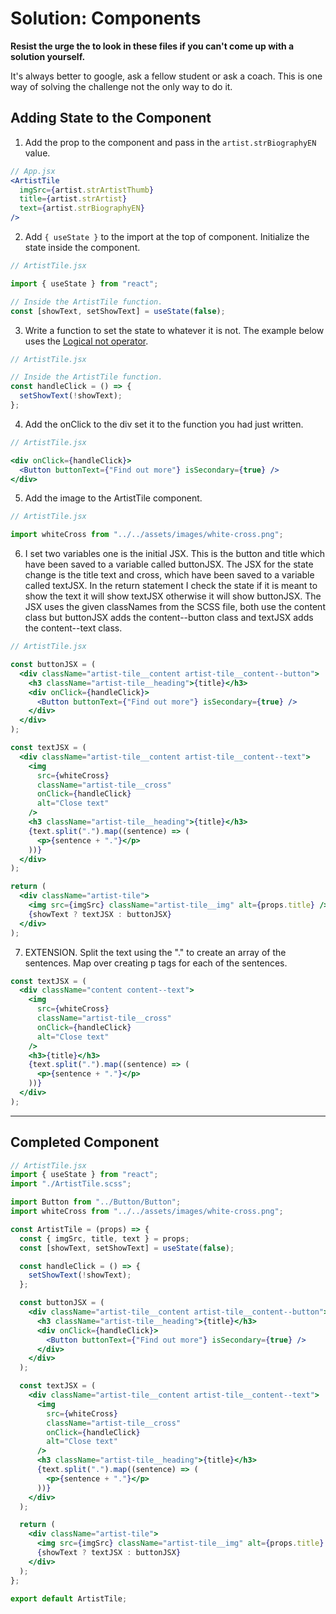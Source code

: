 # Solution: Components

**Resist the urge the to look in these files if you can't come up with a solution yourself.**

It's always better to google, ask a fellow student or ask a coach. This is one way of solving the challenge not the only way to do it.

## Adding State to the Component

1. Add the prop to the component and pass in the `artist.strBiographyEN` value.

```jsx
// App.jsx
<ArtistTile
  imgSrc={artist.strArtistThumb}
  title={artist.strArtist}
  text={artist.strBiographyEN}
/>
```

2. Add `{ useState }` to the import at the top of component. Initialize the state inside the component.

```jsx
// ArtistTile.jsx

import { useState } from "react";

// Inside the ArtistTile function.
const [showText, setShowText] = useState(false);
```

3. Write a function to set the state to whatever it is not. The example below uses the [Logical not operator](https://developer.mozilla.org/en-US/docs/Web/JavaScript/Reference/Operators/Logical_NOT).

```jsx
// ArtistTile.jsx

// Inside the ArtistTile function.
const handleClick = () => {
  setShowText(!showText);
};
```

4. Add the onClick to the div set it to the function you had just written.

```jsx
// ArtistTile.jsx

<div onClick={handleClick}>
  <Button buttonText={"Find out more"} isSecondary={true} />
</div>
```

5. Add the image to the ArtistTile component.

```jsx
// ArtistTile.jsx

import whiteCross from "../../assets/images/white-cross.png";
```

6. I set two variables one is the initial JSX. This is the button and title which have been saved to a variable called buttonJSX. The JSX for the state change is the title text and cross, which have been saved to a variable called textJSX. In the return statement I check the state if it is meant to show the text it will show textJSX otherwise it will show buttonJSX. The JSX uses the given classNames from the SCSS file, both use the content class but buttonJSX adds the content--button class and textJSX adds the content--text class.

```jsx
// ArtistTile.jsx

const buttonJSX = (
  <div className="artist-tile__content artist-tile__content--button">
    <h3 className="artist-tile__heading">{title}</h3>
    <div onClick={handleClick}>
      <Button buttonText={"Find out more"} isSecondary={true} />
    </div>
  </div>
);

const textJSX = (
  <div className="artist-tile__content artist-tile__content--text">
    <img
      src={whiteCross}
      className="artist-tile__cross"
      onClick={handleClick}
      alt="Close text"
    />
    <h3 className="artist-tile__heading">{title}</h3>
    {text.split(".").map((sentence) => (
      <p>{sentence + "."}</p>
    ))}
  </div>
);

return (
  <div className="artist-tile">
    <img src={imgSrc} className="artist-tile__img" alt={props.title} />
    {showText ? textJSX : buttonJSX}
  </div>
);
```

7. EXTENSION. Split the text using the "." to create an array of the sentences. Map over creating p tags for each of the sentences.

```jsx
const textJSX = (
  <div className="content content--text">
    <img
      src={whiteCross}
      className="artist-tile__cross"
      onClick={handleClick}
      alt="Close text"
    />
    <h3>{title}</h3>
    {text.split(".").map((sentence) => (
      <p>{sentence + "."}</p>
    ))}
  </div>
);
```

---

## Completed Component

```jsx
// ArtistTile.jsx
import { useState } from "react";
import "./ArtistTile.scss";

import Button from "../Button/Button";
import whiteCross from "../../assets/images/white-cross.png";

const ArtistTile = (props) => {
  const { imgSrc, title, text } = props;
  const [showText, setShowText] = useState(false);

  const handleClick = () => {
    setShowText(!showText);
  };

  const buttonJSX = (
    <div className="artist-tile__content artist-tile__content--button">
      <h3 className="artist-tile__heading">{title}</h3>
      <div onClick={handleClick}>
        <Button buttonText={"Find out more"} isSecondary={true} />
      </div>
    </div>
  );

  const textJSX = (
    <div className="artist-tile__content artist-tile__content--text">
      <img
        src={whiteCross}
        className="artist-tile__cross"
        onClick={handleClick}
        alt="Close text"
      />
      <h3 className="artist-tile__heading">{title}</h3>
      {text.split(".").map((sentence) => (
        <p>{sentence + "."}</p>
      ))}
    </div>
  );

  return (
    <div className="artist-tile">
      <img src={imgSrc} className="artist-tile__img" alt={props.title} />
      {showText ? textJSX : buttonJSX}
    </div>
  );
};

export default ArtistTile;
```
